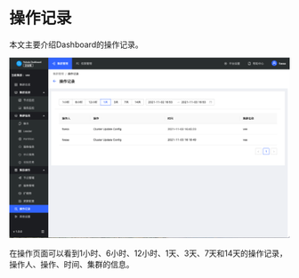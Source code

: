 # 操作记录

本文主要介绍Dashboard的操作记录。

![操作记录](../figs/ds-018.png)

在操作页面可以看到1小时、6小时、12小时、1天、3天、7天和14天的操作记录，操作人、操作、时间、集群的信息。